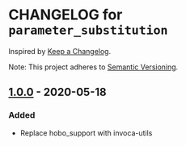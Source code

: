 # CHANGELOG for `parameter_substitution`

Inspired by [Keep a Changelog](https://keepachangelog.com/en/1.0.0/).

Note: This project adheres to [Semantic Versioning](https://semver.org/spec/v2.0.0.html).

## [1.0.0] - 2020-05-18
### Added
- Replace hobo_support with invoca-utils

[1.0.0]: https://github.com/Invoca/parameter_substitution/compare/v0.2.3...v1.0.0
